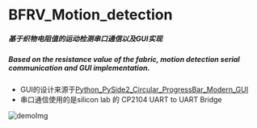 # BFRV_Motion_detection
##### 基于织物电阻值的运动检测串口通信以及GUI实现
##### Based on the resistance value of the fabric, motion detection serial communication and GUI implementation.
* GUI的设计来源于[Python_PySide2_Circular_ProgressBar_Modern_GUI](https://github.com/Wanderson-Magalhaes/Python_PySide2_Circular_ProgressBar_Modern_GUI)
* 串口通信使用的是silicon lab 的 CP2104 UART to UART Bridge

![demoImg](https://github.com/parsifal486/BFRV_Motion_detection/assets/94422432/81815696-be88-458c-ae82-785ec6e6a876)
